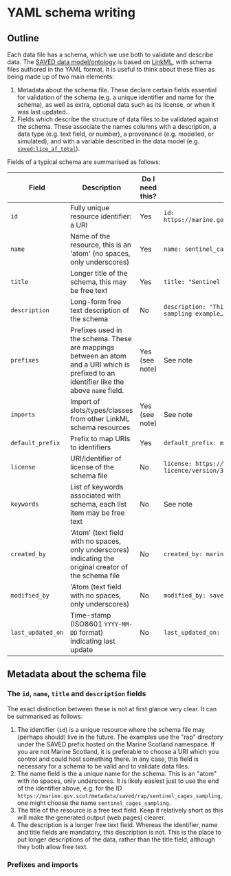 # YAML schema writing
## Outline

Each data file has a schema, which we use both to validate and describe data. The [SAVED data model/ontology](https://marine.gov.scot/metadata/saved/schema/) is based on [LinkML](https://linkml.io/linkml/), with schema files authored in the YAML format. It is useful to think about these files as being made up of two main elements:

1. Metadata about the schema file. These declare certain fields essential for validation of the schema (e.g. a unique identifier and name for the schema), as well as extra, optional data such as its license, or when it was last updated.
2. Fields which describe the structure of data files to be validated against the schema. These associate the names columns with a description, a data type (e.g. text field, or number), a provenance (e.g. modelled, or simulated), and with a variable described in the data model (e.g. [`saved:lice_af_total`](https://marine.gov.scot/metadata/saved/schema/lice_af_total/)).

Fields of a typical schema are summarised as follows:

| Field             | Description | Do I need this? | Example  |
| ----------------- | ----------- | --------------- |--------- |
| `id`              | Fully unique resource identifier: a URI | Yes | `id: https://marine.gov.scot/metadata/saved/rap/sentinel_cages_sampling` |
| `name`            | Name of the resource, this is an 'atom' (no spaces, only underscores) | Yes | `name: sentinel_cages_sampling` |
| `title`           | Longer title of the schema, this may be free text | Yes | `title: "Sentinel cages sampling information schema"` |
| `description`     | Long-form free text description of the schema | No | `description: "This is the example schema for the sentinel cages sampling example…"` |
| `prefixes`        | Prefixes used in the schema. These are mappings between an atom and a URI which is prefixed to an identifier like the above `name` field. | Yes (see note) | See note |
| `imports`         | Import of slots/types/classes from other LinkML schema resources | Yes (see note) | See note |
| `default_prefix`  | Prefix to map URIs to identifiers | Yes | `default_prefix: mssamp` |
| `license`         | URI/identifier of license of the schema file | No | `license: https://www.nationalarchives.gov.uk/doc/open-government-licence/version/3/` |
| `keywords`        | List of keywords associated with schema, each list item may be free text | No | See note |
| `created_by`      | 'Atom' (text field with no spaces, only underscores) indicating the original creator of the schema file | No | `created_by: marinescot` |
| `modified_by`     | 'Atom (text field with no spaces, only underscores) | No | `modified_by: saved` |
| `last_updated_on` | Time-stamp (ISO8601 `YYYY-MM-DD` format) indicating last update | No | `last_updated_on: "2024-04-26"` |

## Metadata about the schema file

### The `id`, `name`, `title` and `description` fields

The exact distinction between these is not at first glance very clear. It can be summarised as follows:

1. The identifier (`id`) is a unique resource where the schema file may (perhaps should) live in the future. The examples use the "rap" directory under the SAVED prefix hosted on the Marine Scotland namespace. If you are not Marine Scotland, it is preferable to choose a URI which you control and could host something there. In any case, this field is necessary for a schema to be valid and to validate data files.
2. The name field is the a unique name for the schema. This is an "atom" with no spaces, only underscores. It is likely easiest just to use the end of the identifier above, e.g. for the ID `https://marine.gov.scot/metadata/saved/rap/sentinel_cages_sampling`, one might choose the name `sentinel_cages_sampling`.
3. The title of the resource is a free text field. Keep it relatively short as this will make the generated output (web pages) clearer.
4. The description is a longer free text field. Whereas the identifier, name and title fields are mandatory, this description is not. This is the place to put longer descriptions of the data, rather than the title field, although they both allow free text.

### Prefixes and imports

